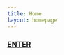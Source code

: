 ```yaml
---
title: Home
layout: homepage
---
```


<h3>
    <a href="{{ "the-project.html" | relative_url }}">ENTER</a>
</h3>
